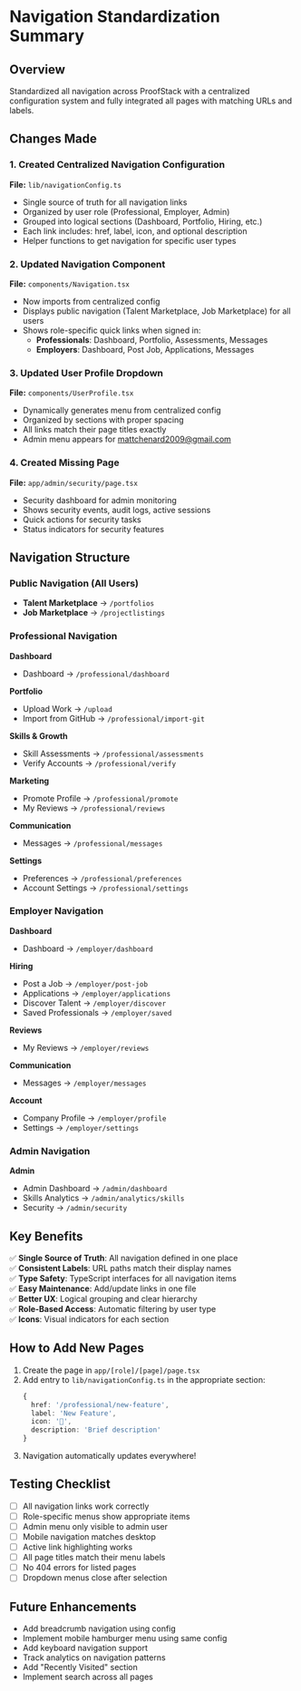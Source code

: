 # Navigation Standardization Summary

## Overview
Standardized all navigation across ProofStack with a centralized configuration system and fully integrated all pages with matching URLs and labels.

## Changes Made

### 1. Created Centralized Navigation Configuration
**File:** `lib/navigationConfig.ts`

- Single source of truth for all navigation links
- Organized by user role (Professional, Employer, Admin)
- Grouped into logical sections (Dashboard, Portfolio, Hiring, etc.)
- Each link includes: href, label, icon, and optional description
- Helper functions to get navigation for specific user types

### 2. Updated Navigation Component
**File:** `components/Navigation.tsx`

- Now imports from centralized config
- Displays public navigation (Talent Marketplace, Job Marketplace) for all users
- Shows role-specific quick links when signed in:
  - **Professionals**: Dashboard, Portfolio, Assessments, Messages
  - **Employers**: Dashboard, Post Job, Applications, Messages

### 3. Updated User Profile Dropdown
**File:** `components/UserProfile.tsx`

- Dynamically generates menu from centralized config
- Organized by sections with proper spacing
- All links match their page titles exactly
- Admin menu appears for mattchenard2009@gmail.com

### 4. Created Missing Page
**File:** `app/admin/security/page.tsx`

- Security dashboard for admin monitoring
- Shows security events, audit logs, active sessions
- Quick actions for security tasks
- Status indicators for security features

## Navigation Structure

### Public Navigation (All Users)
- **Talent Marketplace** → `/portfolios`
- **Job Marketplace** → `/projectlistings`

### Professional Navigation
**Dashboard**
- Dashboard → `/professional/dashboard`

**Portfolio**
- Upload Work → `/upload`
- Import from GitHub → `/professional/import-git`

**Skills & Growth**
- Skill Assessments → `/professional/assessments`
- Verify Accounts → `/professional/verify`

**Marketing**
- Promote Profile → `/professional/promote`
- My Reviews → `/professional/reviews`

**Communication**
- Messages → `/professional/messages`

**Settings**
- Preferences → `/professional/preferences`
- Account Settings → `/professional/settings`

### Employer Navigation
**Dashboard**
- Dashboard → `/employer/dashboard`

**Hiring**
- Post a Job → `/employer/post-job`
- Applications → `/employer/applications`
- Discover Talent → `/employer/discover`
- Saved Professionals → `/employer/saved`

**Reviews**
- My Reviews → `/employer/reviews`

**Communication**
- Messages → `/employer/messages`

**Account**
- Company Profile → `/employer/profile`
- Settings → `/employer/settings`

### Admin Navigation
**Admin**
- Admin Dashboard → `/admin/dashboard`
- Skills Analytics → `/admin/analytics/skills`
- Security → `/admin/security`

## Key Benefits

✅ **Single Source of Truth**: All navigation defined in one place  
✅ **Consistent Labels**: URL paths match their display names  
✅ **Type Safety**: TypeScript interfaces for all navigation items  
✅ **Easy Maintenance**: Add/update links in one file  
✅ **Better UX**: Logical grouping and clear hierarchy  
✅ **Role-Based Access**: Automatic filtering by user type  
✅ **Icons**: Visual indicators for each section  

## How to Add New Pages

1. Create the page in `app/[role]/[page]/page.tsx`
2. Add entry to `lib/navigationConfig.ts` in the appropriate section:
   ```typescript
   {
     href: '/professional/new-feature',
     label: 'New Feature',
     icon: '🎯',
     description: 'Brief description'
   }
   ```
3. Navigation automatically updates everywhere!

## Testing Checklist

- [ ] All navigation links work correctly
- [ ] Role-specific menus show appropriate items
- [ ] Admin menu only visible to admin user
- [ ] Mobile navigation matches desktop
- [ ] Active link highlighting works
- [ ] All page titles match their menu labels
- [ ] No 404 errors for listed pages
- [ ] Dropdown menus close after selection

## Future Enhancements

- Add breadcrumb navigation using config
- Implement mobile hamburger menu using same config
- Add keyboard navigation support
- Track analytics on navigation patterns
- Add "Recently Visited" section
- Implement search across all pages
